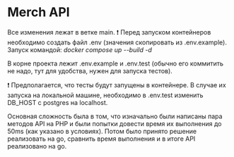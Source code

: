 
# Merch API

Все изменения лежат в ветке main.
❗️ Перед запуском контейнеров необходимо создать файл .env (значения скопировать из .env.example). 
Запуск командой: *docker compose up --build -d*

В корне проекта лежит .env.example и .env.test (обычно его коммитить не надо, тут для удобства, нужен для запуска тестов). 

❗️ Предполагается, что тесты будут запущены в контейнере. В случае их запуска на локальной машине, необходимо в .env.test изменить DB_HOST с postgres на localhost.


Основная сложность была в том, что изначально были написаны пара методов API на PHP и были попытки довести время их выполнения до 50ms (как указано в условиях). Потом было принято решение реализовать на go, сравнить время выполнения и в итоге API реализовано на go.
